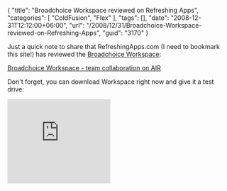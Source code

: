 {
	"title": "Broadchoice Workspace reviewed on Refreshing Apps",
	"categories": [
		"ColdFusion",
		"Flex"
	],
	"tags": [],
	"date": "2008-12-31T12:12:00+06:00",
	"url": "/2008/12/31/Broadchoice-Workspace-reviewed-on-Refreshing-Apps",
	"guid": "3170"
}

Just a quick note to share that RefreshingApps.com (I need to bookmark this site!) has reviewed the <a href="http://www.broadchoice.com/downloads/">Broadchoice Workspace</a>: 

<a href="http://refreshingapps.com/showcase/app/broadchoice_workspace_team_collaboration_on_air/">Broadchoice Workspace - team collaboration on AIR</a>

Don't forget, you can download Workspace right now and give it a test drive:

<iframe width="232" scrolling="no" height="190" frameborder="0" src="https://workspace.broadchoice.com/bcp/install/"></iframe>